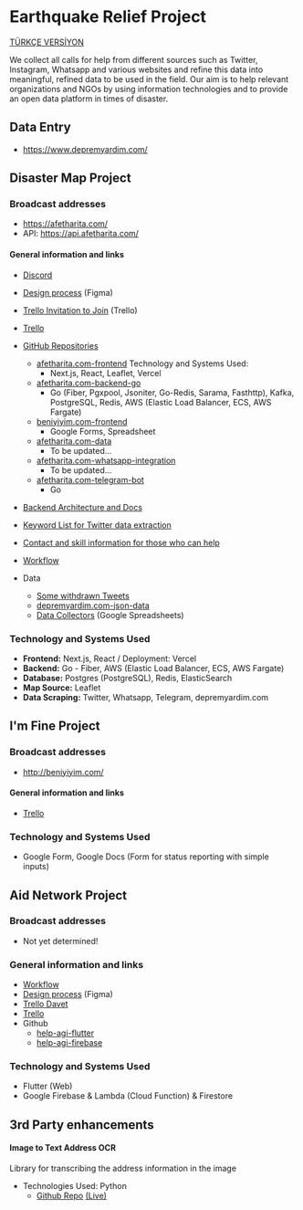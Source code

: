 # Earthquake Relief Project

[TÜRKÇE VERSİYON](README.tr.md)

We collect all calls for help from different sources such as Twitter, Instagram, Whatsapp and various websites and refine this data into meaningful, refined data to be used in the field. Our aim is to help relevant organizations and NGOs by using information technologies and to provide an open data platform in times of disaster.

## Data Entry

- https://www.depremyardim.com/

## Disaster Map Project

### Broadcast addresses

- https://afetharita.com/
- API: https://api.afetharita.com/

#### General information and links

- [Discord](https://discord.gg/37MHpdPxh4)
- [Design process](https://www.figma.com/file/sctw6xtcdoFOfmE0gC97Ft/Deprem-Yard%C4%B1m?node-id=0%3A1&t=FUHjVXfXqqXLN5js-1) (Figma)
- [Trello Invitation to Join](https://trello.com/invite/b/d1rYoCUL/ATTId7774aa53af7d5ed9df79d8c32d0f6c2F7837B42/it-yardim) (Trello)
- [Trello](https://trello.com/b/d1rYoCUL/afet-harita)
- [GitHub Repositories](https://github.com/orgs/acikkaynak/repositories)
  - [afetharita.com-frontend](https://github.com/acikkaynak/deprem-yardim-frontend)
    Technology and Systems Used:
    - Next.js, React, Leaflet, Vercel
  - [afetharita.com-backend-go](https://github.com/acikkaynak/deprem-yardim-backend-go)
    - Go (Fiber, Pgxpool, Jsoniter, Go-Redis, Sarama, Fasthttp), Kafka, PostgreSQL, Redis, AWS (Elastic Load Balancer, ECS, AWS Fargate)
  - [beniyiyim.com-frontend](https://github.com/acikkaynak/ben-iyiyim-frontend)
    - Google Forms, Spreadsheet
  - [afetharita.com-data](https://github.com/acikkaynak/deprem-yardim-data)
    - To be updated...
  - [afetharita.com-whatsapp-integration](https://github.com/acikkaynak/deprem-yardim-whatsapp)
    - To be updated...
  - [afetharita.com-telegram-bot](https://github.com/acikkaynak/afet-yardim-telegram-bot)
    - Go

- [Backend Architecture and Docs](https://docs.google.com/document/d/1RxTHmxblYkum0HJLWkOsv98nSa8r4dLMsu97Drr-xVg/)
- [Keyword List for Twitter data extraction](https://docs.google.com/spreadsheets/d/1_w1akARJIKzCxMQnlv9ZObM7m-yXu_XJn-_SvjR6j74/edit)
- [Contact and skill information for those who can help](https://docs.google.com/spreadsheets/d/1bZ49eLf2ymisuvPwdOFPmcbasnOVJr5-swLGvhySIHI)
- [Workflow](https://excalidraw.com/#room=0571f83dc3c3d9eb9fb8,IdGc97dCxjdYsVsZ2NTEiQ)
- Data
  - [Some withdrawn Tweets](https://docs.google.com/spreadsheets/d/1GX_37xMMvU-lcMz4XI0uLYPUV6LiZtn9EZOGSwqPuZA)
  - [depremyardim.com-json-data](https://www.depremyardim.com/json.php)
  - [Data Collectors](https://docs.google.com/spreadsheets/d/11oiJTFlDLKd7Ykuib4q4J9UCZ3QvB3SgCTrrXISz484/edit) (Google Spreadsheets)

### Technology and Systems Used

- **Frontend:** Next.js, React / Deployment: Vercel
- **Backend:** Go - Fiber, AWS (Elastic Load Balancer, ECS, AWS Fargate)
- **Database:** Postgres (PostgreSQL), Redis, ElasticSearch
- **Map Source:** Leaflet
- **Data Scraping:** Twitter, Whatsapp, Telegram, depremyardim.com

## I'm Fine Project

### Broadcast addresses

- http://beniyiyim.com/

#### General information and links

- [Trello](https://trello.com/b/nSajc3v7/ben-i%CC%87yiyim-app)

### Technology and Systems Used

- Google Form, Google Docs (Form for status reporting with simple inputs)

## Aid Network Project

### Broadcast addresses

- Not yet determined!

### General information and links

- [Workflow](https://excalidraw.com/#room=b09286c9041a10c59719,JnU6aU-5IAvXhmTEkYW2IA)
- [Design process](https://www.figma.com/file/ggMF14osmhGOvKvS0VKuvQ/Yard%C4%B1m-A%C4%9F%C4%B1-App?node-id=0%3A1&t=lnWdXzRpwUmBurZd-1) (Figma)
- [Trello Davet](https://trello.com/invite/b/cU4C34JQ/ATTI6f42a0a0396fdb62e570d423d8fc3e930962B558/deprem-yardim-agis)
- [Trello](https://trello.com/b/RzM8Tia3/yard%C4%B1m-agi-app)
- Github
  - [help-agi-flutter](https://github.com/acikkaynak/yardim-agi-flutter)
  - [help-agi-firebase](https://github.com/acikkaynak/yardim-agi-firebase)

### Technology and Systems Used

- Flutter (Web)
- Google Firebase & Lambda (Cloud Function) & Firestore

## 3rd Party enhancements

#### Image to Text Address OCR

Library for transcribing the address information in the image

- Technologies Used: Python
  - [Github Repo](https://github.com/cobanov/deprem-ocr) [(Live)](https://huggingface.co/spaces/mertcobanov/deprem-ocr)
